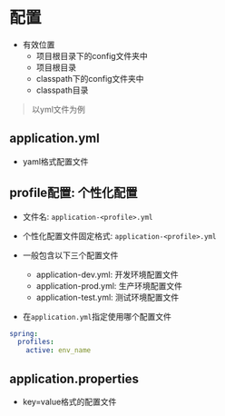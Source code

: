 # 配置

- 有效位置
  - 项目根目录下的config文件夹中
  - 项目根目录
  - classpath下的config文件夹中
  - classpath目录

> 以yml文件为例

## application.yml

- yaml格式配置文件

## profile配置: 个性化配置

- 文件名: `application-<profile>.yml`
- 个性化配置文件固定格式: `application-<profile>.yml`
- 一般包含以下三个配置文件
  - application-dev.yml: 开发环境配置文件
  - application-prod.yml: 生产环境配置文件
  - application-test.yml: 测试环境配置文件

- 在`application.yml`指定使用哪个配置文件

```yml
spring:
  profiles:
    active: env_name
```

## application.properties

- key=value格式的配置文件